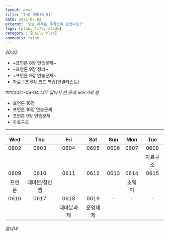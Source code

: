 ```yaml
---
layout: post
title: "하루 계획(8,9)"
date: 2021-06-02
excerpt: "오늘 하루는 후회없이 살았나요?"
tags: [plan, life, study]
category : [Daily Plan]
comments: false
---
```

*20:42*
* ~프언론 8장 연습문제~
* ~프언론 9장 정리~
* ~프언론 9장 연습문제~
* 자료구조 6장 코드 복습(연결리스트)

###2021-06-04
*너무 짧아서 한 곳에 모으기로 함*
* 프언론 10장
* 프언론 10장 연습문제
* 프언론 9장 연습문제
* 자료구조

***

|Wed|Thu|Fri|Sat|Sun|Mon|Tue|
|:-------:|:-------:|:-------:|:-------:|:-------:|:-------:|:-------:|
|0602|0603|0604|0605|0606|0607|0608|
|||||||자료구조|
|0609|0610|0611|0612|0613|0614|0615|
|프언론|데마분/창안앱||||소웨이||
|0616|0617|0618|0619|-|-|-|
|||데마분과제|운영체제||||

*클났네*

